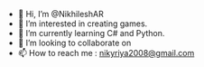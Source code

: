 - 👋 Hi, I’m @NikhileshAR
- 👀 I’m interested in creating games.
- 🌱 I’m currently learning C# and Python.
- 💞️ I’m looking to collaborate on 
- 📫 How to reach me : nikyriya2008@gmail.com

<!---
NikhileshAR/NikhileshAR is a ✨ special ✨ repository because its `README.md` (this file) appears on your GitHub profile.
You can click the Preview link to take a look at your changes.
--->
